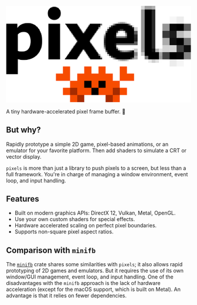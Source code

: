 ![Pixels Logo](img/pixels.png)

A tiny hardware-accelerated pixel frame buffer. :crab:

## But why?

Rapidly prototype a simple 2D game, pixel-based animations, or an emulator for your favorite platform. Then add shaders to simulate a CRT or vector display.

`pixels` is more than just a library to push pixels to a screen, but less than a full framework. You're in charge of managing a window environment, event loop, and input handling.

## Features

- Built on modern graphics APIs: DirectX 12, Vulkan, Metal, OpenGL.
- Use your own custom shaders for special effects.
- Hardware accelerated scaling on perfect pixel boundaries.
- Supports non-square pixel aspect ratios.

## Comparison with `minifb`

The [`minifb`](https://crates.io/crates/minifb) crate shares some similarities with `pixels`; it also allows rapid prototyping of 2D games and emulators. But it requires the use of its own window/GUI management, event loop, and input handling. One of the disadvantages with the `minifb` approach is the lack of hardware acceleration (except for the macOS support, which is built on Metal). An advantage is that it relies on fewer dependencies.
